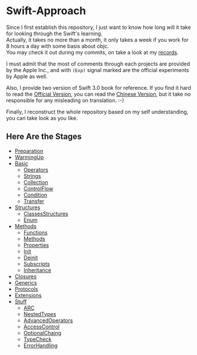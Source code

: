 # Swift-Approach
Since I first establish this repository, I just want to know how long will it take for looking through the Swift's learning.  
Actually, it takes no more than a month, it only takes a week if you work for 8 hours a day with some basis about objc.  
You may check it out during my commits, on take a look at my [records][Record].

I must admit that the most of comments through each projects are provided by the Apple Inc., and with `(Exp)` signal marked are the official experiments by Apple as well.

Also, I provide two version of Swift 3.0 book for reference.
If you find it hard to read the [Official Version][Official], you can read the [Chinese Version][Chinese], but it take no responsible for any misleading on translation. :-)

Finally, I reconstruct the whole repository based on my self understanding, you can take look as you like.


## Here Are the Stages
- [Preparation](/Preparation)
- [WarmingUp](/Journey/WarmingUp)
- [Basic](/Journey/The_Basics)
	- [Operators](/Journey/The_Basics/Basic_Operators/Swift_Basic_Operators/main.swift)
	- [Strings](/Journey/The_Basics/Strings_and_Characters/Swift_Strings_and_Characters/main.swift)
	- [Collection](/Journey/The_Basics/Collection_Types)
	- [ControlFlow](/Journey/The_Basics/Control_Flow/Swift_Control_Flow/main.swift)
	- [Condition](/Journey/The_Basics/Conditional_Statements/Swift_Conditional_Statements/main.swift)
	- [Transfer](/Journey/The_Basics/Control_Transfer_Statements/Swift_Control_Transfer_Statements/main.swift)
- [Structures](/Journey/Class_Struct_Enum)
	- [ClassesStructures](/Journey/Class_Struct_Enum/Classes_and_Structures/Swift_Classes_and_Structures/main.swift)
	- [Enum](/Journey/Class_Struct_Enum/Enumerations/Swift_Enumerations/main.swift)
- [Methods](/Journey/Methods)
	- [Functions](/Journey/Methods/Functions/Swift_Functions/main.swift)
    - [Methods](/Journey/Methods/Methods/Swift_Methods/main.swift)
    - [Properties](/Journey/Methods/Properties/Swift_Properties/main.swift)
    - [Init](/Journey/Methods/Initializations)
    - [Deinit](/Journey/Methods/Deinitialization/Deinitialization/main.swift)
    - [Subscripts](/Journey/Methods/Subscripts/Swift_Subscripts/main.swift)
    - [Inheritance](/Journey/Methods/Inheritance/Swift_Inheritance/main.swift)
- [Closures](/Journey/Closures/Closures/main.swift)
- [Generics](/Journey/Generics/Generics/main.swift)
- [Protocols](/Journey/Protocols/Protocols/main.swift)
- [Extensions](/Journey/Extensions/Extensions/main.swift)
- [Stuff](/Journey/Stuff)
    - [ARC](/Journey/Stuff/Automatic_Reference_Counting/Automatic_Reference_Counting/main.swift)
    - [NestedTypes](/Journey/Stuff/Nested_Types/Nested_Types/main.swift)
    - [AdvancedOperators](/Journey/Stuff/Advanced_Operators/Advanced_Operators/main.swift)
    - [AccessControl](/Journey/Stuff/Access_Control/Access_Control/main.swift)
    - [OptionalChaing](/Journey/Stuff/Optional_Chaining/Optional_Chaining/main.swift)
    - [TypeCheck](/Journey/Stuff/Type_Casting/Type_Casting/main.swift)
    - [ErrorHandling](/Journey/Stuff/Error_Handling/Error_Handling/main.swift)

[Record]:Learning_Records.md
[Official]:https://github.com/LibertyLeo/Swift-Approach/raw/master/Document/The%20Swift%20Programming%20Language%20(Swift%203.1).epub
[Chinese]:https://github.com/LibertyLeo/Swift-Approach/raw/master/Document/The%20Swift%20Programming%20Language%20中文版3.0.epub

